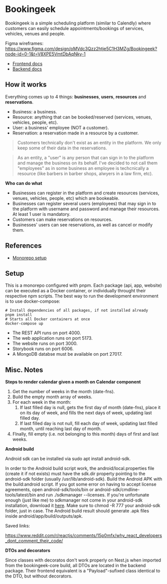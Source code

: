 # Bookingeek

Bookingeek is a simple scheduling platform (similar to Calendly) where customers can easily schedule appointments/bookings of services, vehicles, venues and people.

Figma wireframes: https://www.figma.com/design/pMVdc3Qzz2htje5C1H3MZg/Bookingeek?node-id=0-1&t=V8XPE5VmtDbAqNky-1

- [Frontend docs](/apps/bookingeek-app/README.md)
- [Backend docs](/apps/bookingeek-api/README.md)

## How it works

Everything comes up to 4 things: **businesses**, **users**, **resources** and **reservations**.

- Business: a business.
- Resource: anything that can be booked/reserved (services, venues, vehicles, people, etc).
- User: a business' employee (NOT a customer).
- Reservation: a reservation made in a resource by a customer.

> Customers technically don't exist as an entity in the platform. We only keep some of their data in the reservations.

> As an entity, a "user" is any person that can sign in to the platform and manage the business on its behalf. I've decided to not call them "employees" as in some business an employee is techcnically a resource (like barbers in barber shops, alwyers in a law firm, etc).

**Who can do what**

- Businesses can register in the platform and create resources (services, venues, vehicles, people, etc) which are bookeable.
- Businesses can register several users (employees) that may sign in to the platform with username and password and manage their resources. At least 1 user is mandatory.
- Customers can make reservations on resources.
- Businesses' users can see reservations, as well as cancel or modify them.

## References

- [Monorepo setup](https://fazalerabbi.medium.com/monorepo-using-pnpm-workspaces-cb23ed332127)

## Setup

This is a monorepo configured with pnpm. Each package (api, app, website) can be executed as a Docker container, or individually throught their respective npm scripts. The best way to run the development environment is to use docker-compose:

```
# Install dependencies of all packages, if not installed already
pnpm install
# Starts all Docker containers at once
docker-compose up
```

- The REST API runs on port 4000.
- The web application runs on port 5173.
- The website runs on port 3000.
- Storybook runs on port 6006.
- A MongoDB databse must be available on port 27017.

## Misc. Notes

**Steps to render calendar given a month on Calendar component**

1. Get the number of weeks in the month (date-fns).
2. Build the empty month array of weeks.
3. For each week in the month:
   1. If last filled day is null, gets the first day of month (date-fns), place it on its day of week, and fills the next days of week, updating last filled day.
   2. If last filled day is not null, fill each day of week, updating last filled month, until reaching last day of month.
4. FInally, fill empty (i.e. not belonging to this month) days of first and last weeks.

**Android build**

Android sdk can be installed via sudo apt install android-sdk.

In order to the Android build script work, the android/local.properties file (create it if not exists) must have the sdk.dir property pointing to the android-sdk folder (usually /usr/lib/android-sdk). Build the Android APK with the build:android script. If you got some error on having to accept license agreements, open android-sdk/tools/bin or android-sdk/cmdline-tools/latest/bin and run ./sdkmanager --licenses. If you're unfortunate enough (just like me) to sdkmanager not come in your android-sdk installation, download it [here](https://developer.android.com/tools/sdkmanager). Make sure to chmod -R 777 your android-sdk folder, just in case. The Android build result should generate .apk files inside android/app/build/outputs/apk.

Saved links:

https://www.reddit.com/r/reactjs/comments/15p0mfx/why_react_developers_dont_comment_their_code/

**DTOs and decorators**

Since classes with decoratos don't work properly on Nest.js when imported from the bookingeek-core build, all DTOs are located in the backend package. Their frontend equivalent is a "Payload"-sufixed class identical to the DTO, but without decorators.
